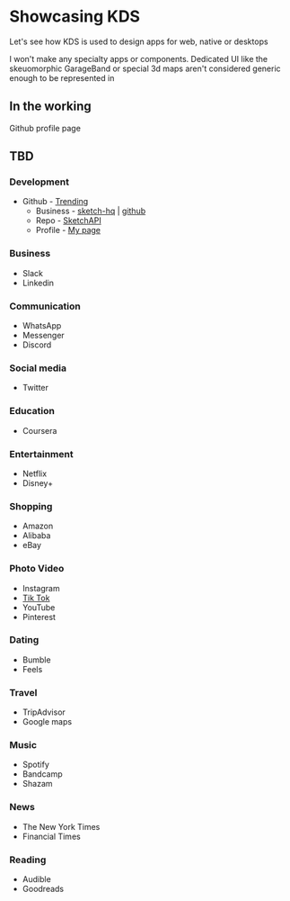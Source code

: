 # Showcasing KDS

Let's see how KDS is used to design apps for web, native or desktops

I won't make any specialty apps or components. Dedicated UI like the skeuomorphic GarageBand or special 3d maps aren't considered generic enough to be represented in 

## In the working

Github profile page

## TBD

### Development

- Github - [Trending](https://github.com/trending/)
    - Business - [sketch-hq](https://github.com/sketch-hq) | [github](https://github.com/github)
    - Repo - [SketchAPI](https://github.com/goabstract/abstract-sdk)
    - Profile - [My page](https://github.com/YonatanKof)

### Business

- Slack
- Linkedin

### Communication

- WhatsApp
- Messenger
- Discord

### Social media

- Twitter

### **Education**

- Coursera

### Entertainment

- Netflix
- Disney+

### Shopping

- Amazon
- Alibaba
- eBay

### Photo Video

- Instagram
- [Tik Tok](https://mobbin.design/apps/tik-tok)
- YouTube
- Pinterest

### **Dating**

- Bumble
- Feels

### Travel

- TripAdvisor
- Google maps

### Music

- Spotify
- Bandcamp
- Shazam

### News

- The New York Times
- Financial Times

### Reading

- Audible
- Goodreads

